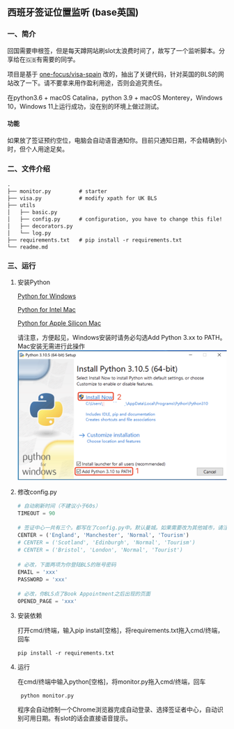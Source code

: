 ## 西班牙签证位置监听 (base英国)
### 一、简介
回国需要申根签，但是每天蹲网站刷slot太浪费时间了，故写了一个监听脚本。分享给在🇬🇧有需要的同学。

项目是基于 [one-focus/visa-spain](https://github.com/one-focus/visa-spain) 改的，抽出了关键代码，针对英国的BLS的网站改了一下。请不要拿来用作盈利用途，否则会追究责任。

在python3.6 + macOS Catalina，python 3.9 + macOS Monterey，Windows 10，Windows 11上运行成功，没在别的环境上做过测试。

#### 功能

如果放了签证预约空位，电脑会自动语音通知你。目前只通知日期，不会精确到小时，但个人用途足矣。


### 二、文件介绍
```text
.
├── monitor.py         # starter
├── visa.py            # modify xpath for UK BLS
├── utils
│   ├── basic.py       
│   ├── config.py      # configuration, you have to change this file!
│   ├── decorators.py
│   └── log.py
├── requirements.txt   # pip install -r requirements.txt
└── readme.md
```

### 三、运行

1. 安装Python

   [Python for Windows](https://www.python.org/ftp/python/3.10.5/python-3.10.5-amd64.exe)

   [Python for Intel Mac](https://www.python.org/ftp/python/3.9.13/python-3.9.13-macosx10.9.pkg)

   [Python for Apple Silicon Mac](https://www.python.org/ftp/python/3.9.13/python-3.9.13-macos11.pkg)

   请注意，方便起见，Windows安装时请务必勾选Add Python 3.xx to PATH。Mac安装无需进行此操作
   ![个人通知](./pics/install_python.png)

2. 修改config.py

    ```python
   # 自动刷新时间（不建议小于60s）
   TIMEOUT = 90
   
   # 签证中心一共有三个。都写在了config.py中。默认曼城。如果需要改为其他城市，请注释掉曼城那一行，并解除注释你需要的签证中心那一行。
   CENTER = ('England', 'Manchester', 'Normal', 'Tourism')
   # CENTER = ('Scotland', 'Edinburgh', 'Normal', 'Tourism')
   # CENTER = ('Bristol', 'London', 'Normal', 'Tourist')

    # 必改，下面两项为你登陆BLS的账号密码
    EMAIL = 'xxx' 
    PASSWORD = 'xxx' 
    
    # 必改，你BLS点了Book Appointment之后出现的页面
    OPENED_PAGE = 'xxx'
    ```

3. 安装依赖
   
   打开cmd/终端，输入pip install[空格]，将requirements.txt拖入cmd/终端，回车
    ```shell
    pip install -r requirements.txt
    ```

4. 运行
   
   在cmd/终端中输入python[空格]，将monitor.py拖入cmd/终端，回车
   ```shell
    python monitor.py
    ```
   程序会自动控制一个Chrome浏览器完成自动登录、选择签证者中心，自动识别可用日期。有slot的话会直接语音提示。
